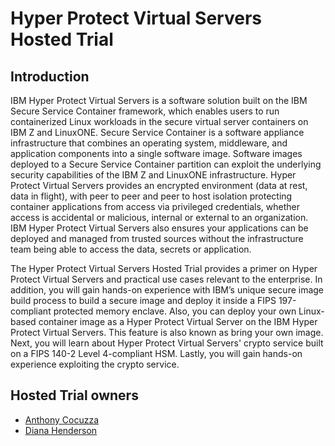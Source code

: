 # Hyper Protect Virtual Servers Hosted Trial

## Introduction
IBM Hyper Protect Virtual Servers is a software solution built on the IBM Secure Service Container framework, which enables users to run containerized Linux workloads in the secure virtual server containers on IBM Z and LinuxONE. Secure Service Container is a software appliance infrastructure that combines an operating system, middleware, and application components into a single software image. Software images deployed to a Secure Service Container partition can exploit the underlying security capabilities of the IBM Z and LinuxONE infrastructure. Hyper Protect Virtual Servers provides an encrypted environment (data at rest, data in flight), with peer to peer and peer to host isolation protecting container applications from access via privileged credentials, whether access is accidental or malicious, internal or external to an organization. IBM Hyper Protect Virtual Servers also ensures your applications can be deployed and managed from trusted sources without the infrastructure team being able to access the data, secrets or application.

The Hyper Protect Virtual Servers Hosted Trial provides a primer on Hyper Protect Virtual Servers and practical use cases relevant to the enterprise. In addition, you will gain hands-on experience with IBM’s unique secure image build process to build a secure image and deploy it inside a FIPS 197-compliant protected memory enclave. Also, you can deploy your own Linux-based container image as a Hyper Protect Virtual Server on the IBM Hyper Protect Virtual Servers. This feature is also known as bring your own image. Next, you will learn about Hyper Protect Virtual Servers' crypto service built on a FIPS 140-2 Level 4-compliant HSM. Lastly, you will gain hands-on experience exploiting the crypto service.


## Hosted Trial owners
* [Anthony Cocuzza](mailto:amcocuzz@us.ibm.com)
* [Diana Henderson](mailto:dmhender@us.ibm.com)
